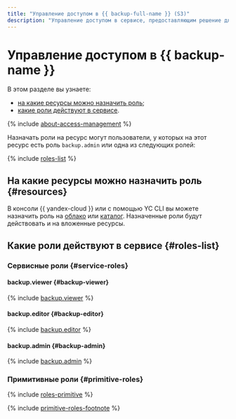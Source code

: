 ```yaml
---
title: "Управление доступом в {{ backup-full-name }} (S3)"
description: "Управление доступом в сервисе, предоставляющим решение для резервного копирования данных в {{ yandex-cloud }} — {{ backup-full-name }}. В разделе описано, на какие ресурсы можно назначить роль, какие роли действуют в сервисе."
---
```


# Управление доступом в {{ backup-name }}

В этом разделе вы узнаете:

* [на какие ресурсы можно назначить роль](#resources);
* [какие роли действуют в сервисе](#roles-list).

{% include [about-access-management](../../_includes/iam/about-access-management.md) %}

Назначать роли на ресурс могут пользователи, у которых на этот ресурс есть роль `backup.admin` или одна из следующих ролей:

{% include [roles-list](../../_includes/iam/roles-list.md) %}

## На какие ресурсы можно назначить роль {#resources}

В консоли {{ yandex-cloud }} или с помощью YC CLI вы можете назначить роль на [облако](../../resource-manager/concepts/resources-hierarchy.md#cloud) или [каталог](../../resource-manager/concepts/resources-hierarchy.md#folder). Назначенные роли будут действовать и на вложенные ресурсы.

## Какие роли действуют в сервисе {#roles-list}

### Сервисные роли {#service-roles}

#### backup.viewer {#backup-viewer}

{% include [backup.viewer](../../_roles/backup/viewer.md) %}

#### backup.editor {#backup-editor}

{% include [backup.editor](../../_roles/backup/editor.md) %}

#### backup.admin {#backup-admin}

{% include [backup.admin](../../_roles/backup/admin.md) %}

### Примитивные роли {#primitive-roles}

{% include [roles-primitive](../../_includes/roles-primitive.md) %}

{% include [primitive-roles-footnote](../../_includes/primitive-roles-footnote.md) %}